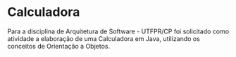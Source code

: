 # Calculadora

Para a disciplina de Arquitetura de Software - UTFPR/CP foi solicitado como atividade a elaboração de uma Calculadora em Java, utilizando os conceitos de Orientação a Objetos.
